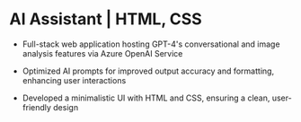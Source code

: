 # AI Assistant | HTML, CSS

- Full-stack web application hosting GPT-4's conversational and image analysis features via Azure OpenAI Service

- Optimized AI prompts for improved output accuracy and formatting, enhancing user interactions

- Developed a minimalistic UI with HTML and CSS, ensuring a clean, user-friendly design